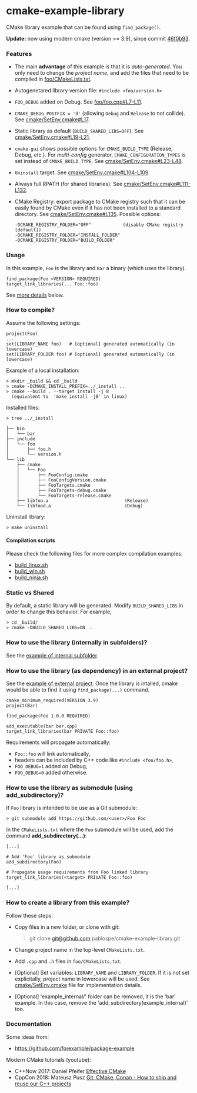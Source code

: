 cmake-example-library
=====================

CMake library example that can be found using `find_package()`.

**Update:** now using modern cmake (version >= 3.9), since commit [46f0b93](https://github.com/pablospe/cmake-example-library/commit/46f0b93e9725588d344f9b3231c6da77ea11a1bc).


### Features

  * The main **advantage** of this example is that it is _auto-generated_.
    You only need to change the _project name_, and add the files that need to
    be compiled in [foo/CMakeLists.txt](foo/CMakeLists.txt).

  * Autogenetared library version file: `#include <foo/version.h>`

  * `FOO_DEBUG` added on Debug. See [foo/foo.cpp#L7-L11](foo/foo.cpp#L7-L11).

  * `CMAKE_DEBUG_POSTFIX = 'd'` (allowing `Debug` and `Release` to not collide).
     See [cmake/SetEnv.cmake#L17](cmake/SetEnv.cmake#L17).

  * Static library as default (`BUILD_SHARED_LIBS=OFF`).
    See [cmake/SetEnv.cmake#L19-L21](cmake/SetEnv.cmake#L19-L21).

  * `cmake-gui` shows possible options for `CMAKE_BUILD_TYPE` (Release, Debug,
    etc.). For _multi-config_ generator, `CMAKE_CONFIGURATION_TYPES` is set
    instead of `CMAKE_BUILD_TYPE`.
    See [cmake/SetEnv.cmake#L23-L48](cmake/SetEnv.cmake#L23-L48).

  * `Uninstall` target.
    See [cmake/SetEnv.cmake#L104-L109](cmake/SetEnv.cmake#L104-L109).

  * Always full RPATH (for shared libraries).
    See [cmake/SetEnv.cmake#L111-L132](cmake/SetEnv.cmake#L111-L132).

  * CMake Registry: export package to CMake registry such that it can be easily found by CMake even if it has not been installed to a standard directory. See [cmake/SetEnv.cmake#L135](cmake/SetEnv.cmake#L135).
  Possible options:
    ```
    -DCMAKE_REGISTRY_FOLDER="OFF"            (disable CMake registry [default])
    -DCMAKE_REGISTRY_FOLDER="INSTALL_FOLDER"
    -DCMAKE_REGISTRY_FOLDER="BUILD_FOLDER"
    ```


### Usage

In this example, `Foo` is the library and `Bar` a binary (which uses the library).


    find_package(Foo <VERSION> REQUIRED)
    target_link_libraries(... Foo::foo)

See [more details](https://github.com/pablospe/cmake-example-library/tree/moderm_cmake#how-to-use-the-library-as-dependency-in-an-external-project) below.


### How to compile?

Assume the following settings:

    project(Foo)
    ...
    set(LIBRARY_NAME foo)   # [optional] generated automatically (in lowercase)
    set(LIBRARY_FOLDER foo) # [optional] generated automatically (in lowercase)

Example of a local installation:

    > mkdir _build && cd _build
    > cmake -DCMAKE_INSTALL_PREFIX=../_install ..
    > cmake --build . --target install -j 8
      (equivalent to  'make install -j8' in linux)

Installed files:

    > tree ../_install

    ├── bin
    │   └── bar
    ├── include
    │   └── foo
    │       ├── foo.h
    │       └── version.h
    └── lib
        ├── cmake
        │   └── Foo
        │       ├── FooConfig.cmake
        │       ├── FooConfigVersion.cmake
        │       ├── FooTargets.cmake
        │       ├── FooTargets-debug.cmake
        │       └── FooTargets-release.cmake
        ├── libfoo.a                             (Release)
        └── libfood.a                            (Debug)

Uninstall library:

    > make uninstall


#### Compilation scripts

Please check the following files for more complex compilation examples:
  - [build_linux.sh](build_linux.sh)
  - [build_win.sh](build_win.sh)
  - [build_ninja.sh](build_ninja.sh)


### Static vs Shared

By default, a static library will be generated. Modify `BUILD_SHARED_LIBS` in
order to change this behavior. For example,

    > cd _build/
    > cmake -DBUILD_SHARED_LIBS=ON ..



### How to use the library (internally in subfolders)?

See the [example of internal subfolder](example_internal/).


### How to use the library (as dependency) in an external project?

See the [example of external project](example_external/).
Once the library is intalled, cmake would be able to find it using
`find_package(...)` command.

    cmake_minimum_required(VERSION 3.9)
    project(Bar)

    find_package(Foo 1.0.0 REQUIRED)

    add_executable(bar bar.cpp)
    target_link_libraries(bar PRIVATE Foo::foo)

Requirements will propagate automatically:
  * `Foo::foo` will link automatically,
  * headers can be included by C++ code like `#include <foo/foo.h>`,
  * `FOO_DEBUG=1` added on Debug,
  * `FOO_DEBUG=0` added otherwise.


### How to use the library as submodule (using add_subdirectory)?

If `Foo` library is intended to be use as a Git submodule:

    > git submodule add https://github.com/<user>/Foo Foo

In the `CMakeLists.txt` where the `Foo` submodule will be used,
add the command **add_subdirectory(...)**:

    [...]

    # Add 'Foo' library as submodule
    add_subdirectory(Foo)

    # Propagate usage requirements from Foo linked library
    target_link_libraries(<target> PRIVATE Foo::foo)

    [...]


### How to create a library from this example?

Follow these steps:

  * Copy files in a new folder, or clone with git:

    > git clone git@github.com:pablospe/cmake-example-library.git

  * Change project name in the top-level `CMakeLists.txt`.

  * Add `.cpp` and `.h` files in `foo/CMakeLists.txt`.

  * [Optional] Set variables: `LIBRARY_NAME` and `LIBRARY_FOLDER`.
    If it is not set explicitally, project name in lowercase will be used.
    See [cmake/SetEnv.cmake](cmake/SetEnv.cmake) file for implementation details.

  * [Optional] 'example_internal/' folder can be removed, it is the 'bar'
    example. In this case, remove the 'add_subdirectory(example_internal)' too.


### Documentation

Some ideas from:
  * https://github.com/forexample/package-example

Modern CMake tutorials (youtube):
  * C++Now 2017: Daniel Pfeifer
    [Effective CMake](https://www.youtube.com/watch?v=bsXLMQ6WgI)
  * CppCon 2018: Mateusz Pusz
    [Git, CMake, Conan - How to ship and reuse our C++ projects](https://www.youtube.com/watch?v=S4QSKLXdTtA)
